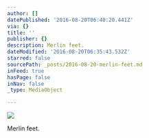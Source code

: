 ```yaml
---
author: []
datePublished: '2016-08-20T06:40:20.441Z'
via: {}
title: ''
publisher: {}
description: Merlin feet.
dateModified: '2016-08-20T06:35:43.532Z'
starred: false
sourcePath: _posts/2016-08-20-merlin-feet.md
inFeed: true
hasPage: false
inNav: false
_type: MediaObject

---
```

![](https://the-grid-user-content.s3-us-west-2.amazonaws.com/0717d4c3-0bda-4e1b-b42c-6b69c536f882.jpg)

Merlin feet.